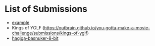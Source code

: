# List of Submissions

- [example](https://outbrain.github.io/you-gotta-make-a-movie-challenge/submissions/example)
- Kings of YGLF (https://outbrain.github.io/you-gotta-make-a-movie-challenge/submissions/kings-of-yglf)
- [hagiga-basnuker-8-bit](https://angry-yalow-c81692.netlify.com/)
